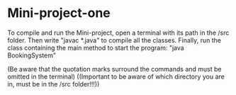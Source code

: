 # Mini-project-one

To compile and run the Mini-project, open a terminal with its path in the /src folder.
Then write "javac *.java" to compile all the classes.
Finally, run the class containing the main method to start the program:
"java BookingSystem" 

(Be aware that the quotation marks surround the commands and must be omitted in the terminal)
((Important to be aware of which directory you are in, must be in the /src folder!!!))
